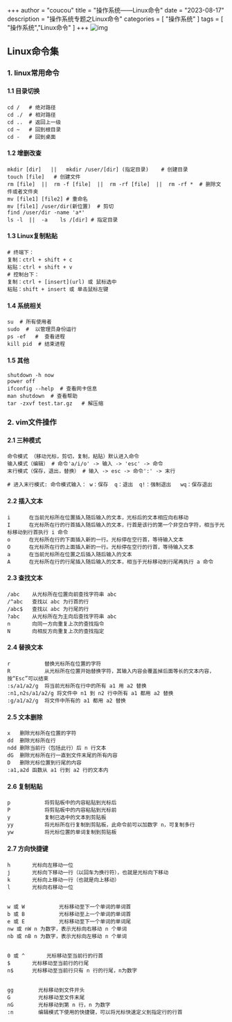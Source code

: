 +++
author = "coucou"
title = "操作系统——Linux命令"
date = "2023-08-17"
description = "操作系统专题之Linux命令"
categories = [
    "操作系统"
]
tags = [
    "操作系统","Linux命令"
]
+++
![img](1.jpg)

## Linux命令集

### 1. linux常用命令

#### 1.1 目录切换

```assembly
cd /   # 绝对路径  
cd ./  # 相对路径
cd ..  # 返回上一级 
cd ~   # 回到根目录
cd -   # 回到桌面
```

#### 1.2 增删改查

```assembly
mkdir [dir]   ||   mkdir /user/[dir] (指定目录)    # 创建目录
touch [file]   # 创建文件
rm [file]  ||  rm -f [file]  ||  rm -rf [file]  ||  rm -rf *  # 删除文件或者文件夹
mv [file1] [file2] # 重命名
mv [file1] /user/dir(新位置)  # 剪切
find /user/dir -name 'a*'
ls -l  ||  -a    ls /[dir] # 指定目录
```

#### 1.3 Linux复制粘贴

```assembly
# 终端下：
复制：ctrl + shift + c
粘贴：ctrl + shift + v
# 控制台下：
复制：ctrl + [insert](url) 或 鼠标选中
粘贴：shift + insert 或 单击鼠标左键
```

#### 1.4 系统相关

```assembly
su  # 所有使用者   
sudo  #  以管理员身份运行
ps -ef   #  查看进程
kill pid  # 结束进程
```

#### 1.5 其他

```assembly
shutdown -h now
power off
ifconfig --help  # 查看网卡信息
man shutdown  # 查看帮助
tar -zxvf test.tar.gz   # 解压缩
```

### 2. vim文件操作

#### 2.1 三种模式

```assembly
命令模式 （移动光标，剪切，复制，粘贴）默认进入命令                  
输入模式（编辑） # 命令'a/i/o' -> 输入 -> 'esc' -> 命令         
末行模式（保存，退出，替换） # 输入 -> esc -> 命令':' -> 末行   

# 进入末行模式: 命令模式输入： w：保存  q：退出  q!：强制退出   wq：保存退出 
```

#### 2.2 插入文本

```assembly
i	   在当前光标所在位置插入随后输入的文本，光标后的文本相应向右移动
I	   在光标所在行的行首插入随后输入的文本，行首是该行的第一个非空白字符，相当于光标移动到行首执行 i 命令
o	   在光标所在行的下面插入新的一行。光标停在空行首，等待输入文本
O      在光标所在行的上面插入新的一行。光标停在空行的行首，等待输入文本
a	   在当前光标所在位置之后插入随后输入的文本
A	   在光标所在行的行尾插入随后输入的文本，相当于光标移动到行尾再执行 a 命令
```

#### 2.3 查找文本

```assembly
/abc	从光标所在位置向前查找字符串 abc
/^abc	查找以 abc 为行首的行
/abc$	查找以 abc 为行尾的行
?abc	从光标所在为主向后查找字符串 abc
n	    向同一方向重复上次的查找指令
N	    向相反方向重复上次的查找指定
```

#### 2.4 替换文本

```assembly
r	        替换光标所在位置的字符
R	        从光标所在位置开始替换字符，其输入内容会覆盖掉后面等长的文本内容，按“Esc”可以结束
:s/a1/a2/g	将当前光标所在行中的所有 a1 用 a2 替换
:n1,n2s/a1/a2/g	将文件中 n1 到 n2 行中所有 a1 都用 a2 替换
:g/a1/a2/g	将文件中所有的 a1 都用 a2 替换
```

#### 2.5 文本删除

```assembly
x	删除光标所在位置的字符
dd	删除光标所在行
ndd	删除当前行（包括此行）后 n 行文本
dG	删除光标所在行一直到文件末尾的所有内容
D	删除光标位置到行尾的内容
:a1,a2d	函数从 a1 行到 a2 行的文本内
```

#### 2.6 复制粘贴

```assembly
p	        将剪贴板中的内容粘贴到光标后
P		    将剪贴板中的内容粘贴到光标前
y	        复制已选中的文本到剪贴板
yy	        将光标所在行复制到剪贴板，此命令前可以加数字 n，可复制多行
yw	        将光标位置的单词复制到剪贴板
```

#### 2.7 方向快捷键

```assembly
h	    光标向左移动一位
j	    光标向下移动一行（以回车为换行符），也就是光标向下移动
k	    光标向上移动一行（也就是向上移动）
l 	    光标向右移动一位


w 或 W	        光标移动至下一个单词的单词首
b 或 B	        光标移动至上一个单词的单词首
e 或 E	        光标移动至下一个单词的单词尾
nw 或 nW	n 为数字，表示光标向右移动 n 个单词
nb 或 nB	n 为数字，表示光标向左移动 n 个单词


0 或 ^	    光标移动至当前行的行首
$	    光标移动至当前行的行尾
n$	    光标移动至当前行只有 n 行的行尾，n为数字


gg	      光标移动到文件开头
G	      光标移动至文件末尾
nG	      光标移动到第 n 行，n 为数字
:n	      编辑模式下使用的快捷键，可以将光标快速定义到指定行的行首
```
